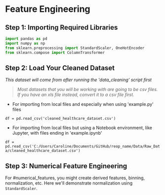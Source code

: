 # Feature Engineering

## Step 1: Importing Required Libraries

```python
import pandas as pd
import numpy as np
from sklearn.preprocessing import StandardScaler, OneHotEncoder
from sklearn.compose import ColumnTransformer
```

## Step 2: Load Your Cleaned Dataset

_This dataset will come from after running the 'data_cleaning' script first_

> _Most datasets that you will be working with are going to be csv files. If you have an xls file instead, convert it to a csv file first._

- For importing from local files and especially when using 'example.py' files

`df = pd.read_csv('cleaned_healthcare_dataset.csv')`

- For importing from local files but using a Notebook environment, like Jupyter, with files ending in 'example.ipynb'

`df = pd.read_csv('C:/Users/Caroline/Documents/GitHub/reop_name/Data/Raw_Data/cleaned_healthcare_dataset.csv')`

## Step 3: Numerical Feature Engineering

For #numerical_features, you might create derived features, binning, normalization, etc. Here we'll demonstrate normalization using `StandardScaler`.
